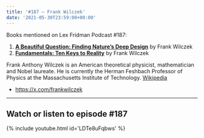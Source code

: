 ```yaml
---
title: '#187 – Frank Wilczek'
date: '2021-05-30T23:59:00+00:00'
---
```


Books mentioned on Lex Fridman Podcast #187:

1. <b><a href="https://amzn.to/3YBVF8M" target="_blank" rel="sponsored noopener noreferrer">A Beautiful Question: Finding Nature’s Deep Design</a></b> by Frank Wilczek
2. <b><a href="https://amzn.to/3HSlc7I" target="_blank" rel="sponsored noopener noreferrer">Fundamentals: Ten Keys to Reality</a></b> by Frank Wilczek

<!--more-->

Frank Anthony Wilczek is an American theoretical physicist, mathematician and Nobel laureate. He is currently the Herman Feshbach Professor of Physics at the Massachusetts Institute of Technology. <a href="https://en.wikipedia.org/wiki/Frank_Wilczek" target="_blank">Wikipedia</a>

- <a href="https://x.com/frankwilczek" target="_blank">https://x.com/frankwilczek</a>

- - - - - -

## Watch or listen to episode #187

{% include youtube.html id='LDTe8uFqbws' %}